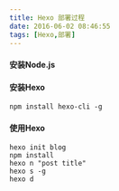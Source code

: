 ```yaml
---
title: Hexo 部署过程
date: 2016-06-02 08:46:55
tags: [Hexo,部署]
---
```

#### 安装Node.js
#### 安装Hexo
    npm install hexo-cli -g
#### 使用Hexo
```
hexo init blog
npm install
hexo n "post title"
hexo s -g
hexo d
```